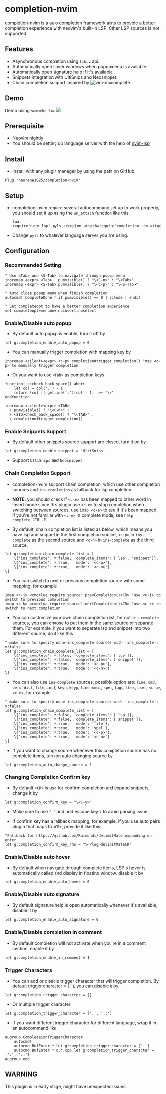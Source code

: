 # completion-nvim

completion-nvim is a auto completion framework aims to provide a better completion experience with neovim's built-in LSP.
Other LSP sources is not supported.

## Features

- Asynchronous completion using `libuv` api.
- Automatically open hover windows when popupmenu is available.
- Automatically open signature help if it's available.
- Snippets integration with UltiSnips and Neosnippet.
- Chain completion support inspired by ![vim-mucomplete](https://github.com/lifepillar/vim-mucomplete)

## Demo

Demo using `sumneko_lua`
![](https://user-images.githubusercontent.com/35623968/76489411-3ca1d480-6463-11ea-8c3a-7f0e3c521cdb.gif)

## Prerequisite
- Neovim nightly
- You should be setting up language server with the help of [nvim-lsp](https://github.com/neovim/nvim-lsp)

## Install

- Install with any plugin manager by using the path on GitHub.
```.vim
Plug 'haorenW1025/completion-nvim'
```

## Setup
- completion-nvim require several autocommand set up to work properly, you should
  set it up using the `on_attach` function like this.
  ```.vim
  lua require'nvim_lsp'.pyls.setup{on_attach=require'completion'.on_attach}
  ```
- Change `pyls` to whatever language server you are using.

## Configuration

### Recommended Setting
```.vim
" Use <Tab> and <S-Tab> to navigate through popup menu
inoremap <expr> <Tab>   pumvisible() ? "\<C-n>" : "\<Tab>"
inoremap <expr> <S-Tab> pumvisible() ? "\<C-p>" : "\<S-Tab>"

" Auto close popup menu when finish completion
autocmd! CompleteDone * if pumvisible() == 0 | pclose | endif

" Set completeopt to have a better completion experience
set completeopt=menuone,noinsert,noselect
```

### Enable/Disable auto popup
- By default auto popup is enable, turn it off by
```.vim
let g:completion_enable_auto_popup = 0
```
- You can manually trigger completion with mapping key by
```.vim
inoremap <silent><expr> <c-p> completion#trigger_completion() "map <c-p> to manually trigger completion
```
- Or you want to use `<Tab>` as completion keys
```.vim
function! s:check_back_space() abort
    let col = col('.') - 1
    return !col || getline('.')[col - 1]  =~ '\s'
endfunction

inoremap <silent><expr> <TAB>
  \ pumvisible() ? "\<C-n>" :
  \ <SID>check_back_space() ? "\<TAB>" :
  \ completion#trigger_completion()
```

### Enable Snippets Support
- By default other snippets source support are closed, turn it on by
```.vim
let g:completion_enable_snippet = 'UltiSnips'
```
- Support `UltiSnips` and `Neosnippet`

### Chain Completion Support
- completion-nvim support chain completion, which use other completion sources and `ins-completion` as fallback
for lsp completion.

- **NOTE**: you should check if `<c-e>` has been mapped to other word in insert mode since
this plugin use `<c-e>` to stop completion when switching between sources, use `imap <c-e>` to
see if it's been mapped, if you're not familiar with `<c-e>` in complete mode, see `help
complete_CTRL-E`

- By default, chain completion list is listed as below, which means you have lsp and snippet in the first completion source,
`<c-p>` in `ins-complete` as the second source and `<c-n>` in `ins-complete` as the third source.
```.vim
let g:completion_chain_complete_list = [
    \{'ins_complete': v:false, 'complete_items': ['lsp', 'snippet']},
    \{'ins_complete': v:true,  'mode': '<c-p>'},
    \{'ins_complete': v:true,  'mode': '<c-n>'}
\]
```
- You can switch to next or previous completion source with some mapping, for example
```.vim
imap <c-j> <cmd>lua require'source'.prevCompletion()<CR> "use <c-j> to switch to previous completion
imap <c-k> <cmd>lua require'source'.nextCompletion()<CR> "use <c-k> to switch to next completion
```
- You can customize your own chain completion list, for not `ins-complete` sources, you can
choose to put them in the same source or separate them. For example, if you want to separate
lsp and snippet into two different source, do it like this
```.vim
" make sure to specify none-ins_complete sources with 'ins_complete': v:false
let g:completion_chain_complete_list = [
    \{'ins_complete': v:false, 'complete_items': ['lsp']},
    \{'ins_complete': v:false, 'complete_items': ['snippet']},
    \{'ins_complete': v:true,  'mode': '<c-p>'},
    \{'ins_complete': v:true,  'mode': '<c-n>'}
\]
```
- You can also use `ins-complete` sources, possible option are: `line`, `cmd`, `defs`, `dict`,
`file`, `incl`, `keyn`, `keyp`, `line`, `omni`, `spel`, `tags`, `thes`, `user`, `<c-p>`, `<c-n>`,
for example
```.vim
" make sure to specify none-ins_complete sources with 'ins_complete': v:false
let g:completion_chain_complete_list = [
    \{'ins_complete': v:false, 'complete_items': ['lsp']},
    \{'ins_complete': v:false, 'complete_items': ['snippet']},
    \{'ins_complete': v:true,  'mode': 'file'},
    \{'ins_complete': v:true,  'mode': 'spel'},
    \{'ins_complete': v:true,  'mode': '<c-p>'},
    \{'ins_complete': v:true,  'mode': '<c-n>'}
\]
```

- If you want to change source whenever this completion source has no complete items, turn on auto
changing source by
```.vim
let g:completion_auto_change_source = 1
```

### Changing Completion Confirm key
- By default `<CR>` is use for confirm completion and expand snippets, change it by
```.vim
let g:completion_confirm_key = "\<C-y>"
```
- Make sure to use `" "` and add escape key `\` to avoid parsing issue.

- If confirm key has a fallback mapping, for example, if you use auto pairs plugin that maps to `<CR>`, provide it like this:
```.vim
"Fallback for https://github.com/Raimondi/delimitMate expanding on enter
let g:completion_confirm_key_rhs = "\<Plug>delimitMateCR"
```

### Enable/Disable auto hover
- By default when navigate through complete items, LSP's hover is automatically
called and display in floating window, disable it by
```.vim
let g:completion_enable_auto_hover = 0
```

### Enable/Disable auto signature
- By default signature help is open automatically whenever it's available, disable
it by
```.vim
let g:completion_enable_auto_signature = 0
```

### Enable/Disable completion in comment
- By default completion will not activate when you're in a comment section, enable
it by
```.vim
let g:completion_enable_in_comment = 1
```

### Trigger Characters
- You can add or disable trigger character that will trigger completion. By default
trigger character = ['.'], you can disable it by
```.vim
let g:completion_trigger_character = []
```
- Or multiple trigger character
```.vim
let g:completion_trigger_character = ['.', '::']
```
- If you want different trigger character for different language, wrap it in an autocommand like
```.vim
augroup CompleteionTriggerCharacter
    autocmd!
    autocmd BufEnter * let g:completion_trigger_character = ['.']
    autocmd BufEnter *.c,*.cpp let g:completion_trigger_character = ['.', '::']
augroup end
```

## WARNING
This plugin is in early stage, might have unexpected issues.
